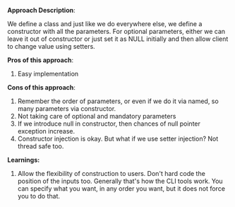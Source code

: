 **Approach Description**:

We define a class and just like we do everywhere else, we define a constructor with all the parameters. For optional
parameters, either we can leave it out of constructor or just set it as NULL initially and then allow client to change
value using setters.

**Pros of this approach**:

1. Easy implementation

**Cons of this approach**:

1. Remember the order of parameters, or even if we do it via named, so many parameters via constructor.
2. Not taking care of optional and mandatory parameters
3. If we introduce null in constructor, then chances of null pointer exception increase.
4. Constructor injection is okay. But what if we use setter injection? Not thread safe too.

**Learnings:**

1. Allow the flexibility of construction to users. Don't hard code the position of the inputs too. Generally that's how
   the CLI tools work. You can specify what you want, in any order you want, but it does not force you to do that.
